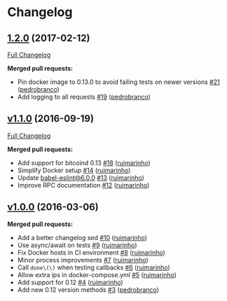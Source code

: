 # Changelog

## [1.2.0](https://github.com/seegno/bitcoin-core/tree/1.2.0) (2017-02-12)
[Full Changelog](https://github.com/seegno/bitcoin-core/compare/v1.1.0...1.2.0)

**Merged pull requests:**

- Pin docker image to 0.13.0 to avoid failing tests on newer versions [\#21](https://github.com/seegno/bitcoin-core/pull/21) ([pedrobranco](https://github.com/pedrobranco))
- Add logging to all requests [\#19](https://github.com/seegno/bitcoin-core/pull/19) ([pedrobranco](https://github.com/pedrobranco))

## [v1.1.0](https://github.com/seegno/bitcoin-core/tree/v1.1.0) (2016-09-19)
[Full Changelog](https://github.com/seegno/bitcoin-core/compare/v1.0.0...v1.1.0)

**Merged pull requests:**

- Add support for bitcoind 0.13 [\#18](https://github.com/seegno/bitcoin-core/pull/18) ([ruimarinho](https://github.com/ruimarinho))
- Simplify Docker setup [\#14](https://github.com/seegno/bitcoin-core/pull/14) ([ruimarinho](https://github.com/ruimarinho))
- Update babel-eslint@6.0.0 [\#13](https://github.com/seegno/bitcoin-core/pull/13) ([ruimarinho](https://github.com/ruimarinho))
- Improve RPC documentation [\#12](https://github.com/seegno/bitcoin-core/pull/12) ([ruimarinho](https://github.com/ruimarinho))

## [v1.0.0](https://github.com/seegno/bitcoin-core/tree/v1.0.0) (2016-03-06)
**Merged pull requests:**

- Add a better changelog sed [\#10](https://github.com/seegno/bitcoin-core/pull/10) ([ruimarinho](https://github.com/ruimarinho))
- Use async/await on tests [\#9](https://github.com/seegno/bitcoin-core/pull/9) ([ruimarinho](https://github.com/ruimarinho))
- Fix Docker hosts in CI environment [\#8](https://github.com/seegno/bitcoin-core/pull/8) ([ruimarinho](https://github.com/ruimarinho))
- Minor process improvements [\#7](https://github.com/seegno/bitcoin-core/pull/7) ([ruimarinho](https://github.com/ruimarinho))
- Call `done\(\)` when testing callbacks [\#6](https://github.com/seegno/bitcoin-core/pull/6) ([ruimarinho](https://github.com/ruimarinho))
- Allow extra ips in docker-compose.yml [\#5](https://github.com/seegno/bitcoin-core/pull/5) ([ruimarinho](https://github.com/ruimarinho))
- Add support for 0.12 [\#4](https://github.com/seegno/bitcoin-core/pull/4) ([ruimarinho](https://github.com/ruimarinho))
- Add new 0.12 version methods [\#3](https://github.com/seegno/bitcoin-core/pull/3) ([pedrobranco](https://github.com/pedrobranco))
